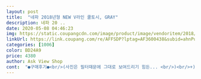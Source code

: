 ```yaml
---
layout: post 
title:  "네파 2018년형 NEW V라인 쿨토시, GRAY" 
description: 네파 20 ..
date: 2020-05-08 04:46:23 
img: https://static.coupangcdn.com/image/product/image/vendoritem/2018/06/29/3626256206/6f14d554-8e49-4186-ad0b-4e024b538c27.jpg 
linkUrl: https://link.coupang.com/re/AFFSDP?lptag=AF3600438&subid=ahnPublicAsk&pageKey=80583189&itemId=257515471&vendorItemId=70523810725&traceid=V0-113-c7ec9f5e57e6cf96 
categories: [1006] 
color: BD24A9 
price: 4380 
author: Ask View Shop 
cont:  "●구매후기●<br/>(사진은 필터때문에 그대로 보여드리기 힘든... <br/>)<br/>+)얇은 소재라 박스같은거에  올이 풀렸다고 하네요<br/>2017년 제품보다 더 나아진게 없는 업그레이드 버전 다운그레이드 되고 가격 더 업 되고.<br/> 그다지 별로.<br/> 그냥 17년 제품이 훨신 좋은거 같습니다<br/>20분거리를 햇볕 받이려니까 티는 안나도 탈것같아요... <br/>.<br/><br/>8,350원 구매 (배송비포함)<br/>검정색보다 덜 답답해보여요!<br/>그런 그레이예요ㅋㅋ<br/>그렇지만 이거 색빠진 검정색아닌가?싶기도 한<br/>근데 쫀쫀하고 시원해요~<br/>기억이 잘안나서 걍 2018이라고 써있으니<br/>기존꺼보단 업그레이드되있나싶어 구매했고<br/>나름 잘 샀다고 생각하고 있어욤!!<br/>날카로운 모서리에 스쳐도 찌져지네요.<br/> 통기성  착용감 괜찮습니다.<br/> 세탁시 손세탁 추천드리고요.<br/><br/>다른곳에서 비교를 하고 산게 아니라서<br/>다음에 외출갈때도 바깥일 할때도 요긴하게 쓰일꺼같아요~<br/>로켓배송은 아니였지만 나름 배송빨라요!<br/>마냥 보드라운천이 아니라서 이후에 나타 나겠구나 해요<br/>배송비를 내도 만원미만이라 부담없었어요.<br/><br/>새하얀색이네요!!!쫀쫀하니 좋아요<br/>시간 지나면 일어날꺼같긴해요!<br/>신랑은 원하던 그레이라 만족했고 아마도 팔이 굵은 사람은 너무 타이트해서 답답할수도 있겠다 그러네요.<br/>.<br/><br/>신랑이 디스커버리랑 네파 팔토시가 있는데 디스커버리 불편하다고무봉재로 네파꺼로 그레이색 주문해달라해서 구입했어요!<br/>쓰고있는 네파는 제가 구입했지만 어디사이트에서 산건지<br/>운전할때 쓰고있어요~ 초보운전이긴 하나<br/>음 후기에서 보풀이 많이 일어난다는 글 봤었는데요<br/>장비가 필요할꺼같아서... <br/>~<br/>재질이 얇고 실올이 제법 잘 터집니다.<br/><br/>저는 만족합니다!<br/>저희신랑은 100사이즈 옷입고 키는 173정도되요.<br/><br/>저희신랑은 너무 헐거우면 내려가서 오히려 어느정도 짱짱한게 좋다고 했고 팔토시 착용한채로 마트에 갔는데 아무래도 마트는 시원한편이라서 팔토시가 시원해지는 느낌을 받았다고 하네요.<br/><br/>전 조금더 밝은 그레이인가 싶었는데 다크그레이 색같아요<br/>점점 더워지면서 팔부분에 햇볕도 그대로 노출되는게 싫어서ㅜㅜㅜ<br/>제봉선이 좀 허술에서 조만간 터질거 같아요.<br/><br/>주문후 일주일 정도 사용했는데 실올 잘 나가고 손세탁후에 건조되는 시간도 17년 모델보다 dry 성능이 떨어집니다.<br/> 완전 비추<br/>집에 있었던 네파 토시는 이것보다 조금 더 두꺼워서 짱짱하고요!<br/>참고하세요~!<br/>출퇴근할때<br/>" 
---
```

